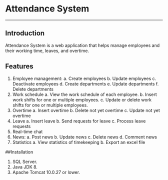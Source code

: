 # Attendance System
---
## Introduction
Attendance System is a web application that helps manage employees and their working time, leaves, and overtime.

## Features
1. Employee management:
    a. Create employees
    b. Update employees
    c. Deactivate employees
    d. Create departments
    e. Update departments
    f. Delete departments
2. Work schedule
    a. View the work schedule of each employee.
    b. Insert work shifts for one or multiple employees.
    c. Update or delete work shifts for one or multiple employees.
3. Overtime 
    a. Insert overtime
    b. Delete not yet overtime
    c. Update not yet overtime
4. Leave
    a. Insert leave 
    b. Send requests for leave
    c. Process leave requests
5. Real-time chat
6. News:
    a. Post news
    b. Update news
    c. Delete news
    d. Comment news
7. Statistics
    a. View statistics of timekeeping
    b. Export an excel file

##Installation
1. SQL Server.
2. Java JDK 8.
3. Apache Tomcat 10.0.27 or lower.
